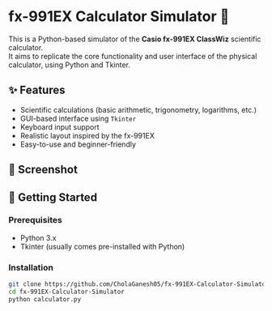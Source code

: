 # fx-991EX Calculator Simulator 🧮

This is a Python-based simulator of the **Casio fx-991EX ClassWiz** scientific calculator.  
It aims to replicate the core functionality and user interface of the physical calculator, using Python and Tkinter.

## ✨ Features

- Scientific calculations (basic arithmetic, trigonometry, logarithms, etc.)
- GUI-based interface using `Tkinter`
- Keyboard input support
- Realistic layout inspired by the fx-991EX
- Easy-to-use and beginner-friendly

## 📸 Screenshot



## 🚀 Getting Started

### Prerequisites

- Python 3.x
- Tkinter (usually comes pre-installed with Python)

### Installation

```bash
git clone https://github.com/CholaGanesh05/fx-991EX-Calculator-Simulator.git
cd fx-991EX-Calculator-Simulator
python calculator.py
 
